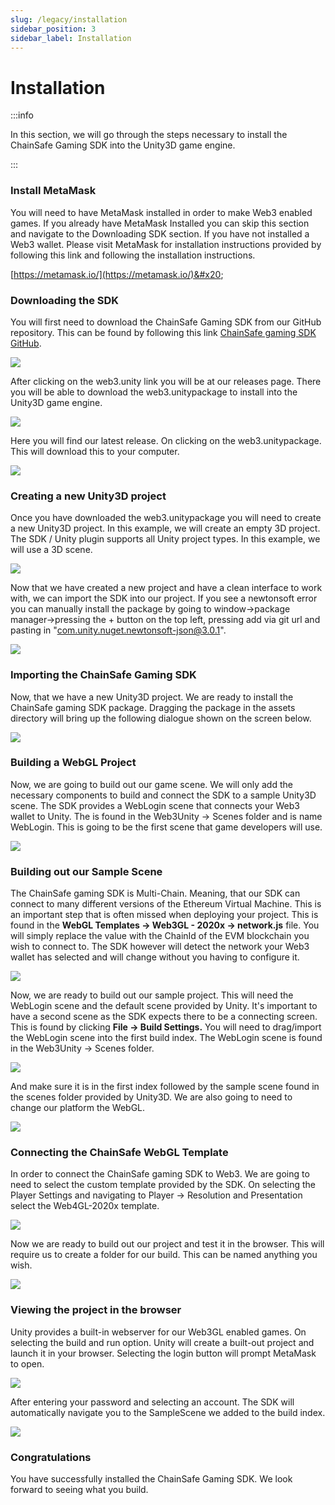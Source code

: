 ```yaml
---
slug: /legacy/installation
sidebar_position: 3
sidebar_label: Installation
---
```



# Installation

:::info

In this section, we will go through the steps necessary to install the
ChainSafe Gaming SDK into the Unity3D game engine.

:::

### Install MetaMask

You will need to have MetaMask installed in order to make Web3 enabled games. If you already have MetaMask Installed you can skip this section and navigate to the Downloading SDK section. If you have not installed a Web3 wallet. Please visit MetaMask for installation instructions provided by following this link and following the installation instructions.&#x20;

[https://metamask.io/](https://metamask.io/)&#x20;

### Downloading the SDK

You will first need to download the ChainSafe Gaming SDK from our GitHub repository. This can be found by following this link [ChainSafe gaming SDK GitHub](https://github.com/chainsafe).&#x20;

![](assets/step1.png)

After clicking on the web3.unity link you will be at our releases page. There you will be able to download the web3.unitypackage to install into the Unity3D game engine.

![](assets/step2.png)

Here you will find our latest release. On clicking on the web3.unitypackage. This will download this to your computer.

![](assets/step3.png)

### Creating a new Unity3D project

Once you have downloaded the web3.unitypackage you will need to create a new Unity3D project. In this example, we will create an empty 3D project. The SDK / Unity plugin supports all Unity project types. In this example, we will use a 3D scene.

&#x20;

![](assets/new_project.png)

Now that we have created a new project and have a clean interface to work with, we can import the SDK into our project. If you see a newtonsoft error you can manually install the package by going to window->package manager->pressing the + button on the top left, pressing add via git url and pasting in "com.unity.nuget.newtonsoft-json@3.0.1".

![](assets/step4.png)

### Importing the ChainSafe Gaming SDK

Now, that we have a new Unity3D project. We are ready to install the ChainSafe gaming SDK package. Dragging the package in the assets directory will bring up the following dialogue shown on the screen below.

![](assets/step5.png)

### Building a WebGL Project

Now, we are going to build out our game scene. We will only add the necessary components to build and connect the SDK to a sample Unity3D scene. The SDK provides a WebLogin scene that connects your Web3 wallet to Unity. The is found in the Web3Unity -> Scenes folder and is name WebLogin. This is going to be the first scene that game developers will use.

![](<assets/WebLogin.png>)

### Building out our Sample Scene

The ChainSafe gaming SDK is Multi-Chain. Meaning, that our SDK can connect to many different versions of the Ethereum Virtual Machine. This is an important step that is often missed when deploying your project. This is found in the **WebGL Templates -> Web3GL - 2020x -> network.js** file. You will simply replace the value with the ChainId of the EVM blockchain you wish to connect to. The SDK however will detect the network your Web3 wallet has selected and will change without you having to configure it.

&#x20;

![](<assets/step7.png>)

Now, we are ready to build out our sample project. This will need the WebLogin scene and the default scene provided by Unity. It's important to have a second scene as the SDK expects there to be a connecting screen. This is found by clicking **File -> Build Settings.** You will need to drag/import the WebLogin scene into the first build index. The WebLogin scene is found in the Web3Unity -> Scenes folder.

![](assets/WebLogin.png)

And make sure it is in the first index followed by the sample scene found in the scenes folder provided by Unity3D. We are also going to need to change our platform the WebGL.

![](assets/step8.png)

### **Connecting the ChainSafe WebGL Template**

In order to connect the ChainSafe gaming SDK to Web3. We are going to need to select the custom template provided by the SDK.  On selecting the Player Settings and navigating to Player -> Resolution and Presentation select the Web4GL-2020x template.&#x20;

![](assets/step9.png)

Now we are ready to build out our project and test it in the browser. This will require us to create a folder for our build. This can be named anything you wish.

![](assets/step10.png)

### Viewing the project in the browser

Unity provides a built-in webserver for our Web3GL enabled games. On selecting the build and run option. Unity will create a built-out project and launch it in your browser. Selecting the login button will prompt MetaMask to open.&#x20;

![](assets/sign_in_metamask.png)

After entering your password and selecting an account. The SDK will automatically navigate you to the SampleScene we added to the build index.

![](assets/empty_login_scene.png)

### Congratulations

You have successfully installed the ChainSafe Gaming SDK. We look forward to seeing what you build.

